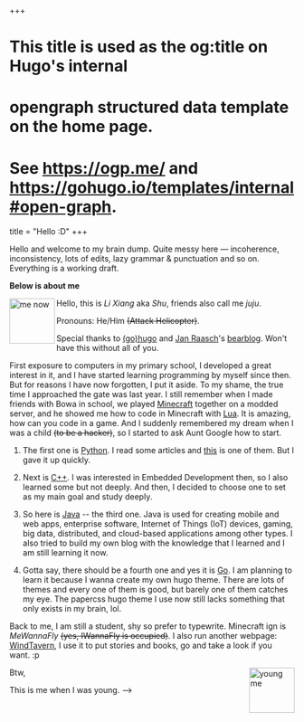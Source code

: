 +++
# This title is used as the og:title on Hugo's internal
# opengraph structured data template on the home page.
# See https://ogp.me/ and https://gohugo.io/templates/internal#open-graph.
title = "Hello :D"
+++

Hello and welcome to my brain dump. Quite messy here — incoherence, inconsistency, lots of edits, lazy grammar & punctuation and so on. Everything is a working draft.

**Below is about me**

Hello, this is *Li Xiang* aka *Shu*, friends also call me *juju*.<img class="data-zoomable" src="/images/bird.png" alt="me now" width="80" height="80" align="left"/>

Pronouns: He/Him ~~(Attack Helicopter)~~.

Special thanks to [(go)hugo](https://gohugo.io "The world's fastest framework for building websites") and [Jan Raasch](https://www.janraasch.com/)'s [bearblog](https://bearblog.dev/ "A privacy-first, no-nonsense, super-fast blogging platform"). Won't have this without all of you.

First exposure to computers in my primary school, I developed a great interest in it, and I have started learning programming by myself since then. But for reasons I have now forgotten, I put it aside. To my shame, the true time I approached the gate was last year. I still remember when I made friends with Bowa in school, we played [Minecraft](https://www.minecraft.net "Sandbox Survival, Adventure
Single-player + Multiplayer") together on a modded server, and he showed me how to code in Minecraft with [Lua](https://www.lua.org). It is amazing, how can you code in a game. And I suddenly remembered my dream when I was a child ~~(to be a hacker)~~, so I started
to ask Aunt Google how to start. 

1. The first one is [Python](https://www.python.org "Python is a programming language that lets you work quickly
and integrate systems more effectively."). I read some articles and [this](https://www.geeksforgeeks.org/reasons-why-you-should-learn-python "12 Reasons Why You Should Learn Python") is one of them. But I gave it up quickly.

2. Next is [C++](https://isocpp.org). I was interested in Embedded Development then, so I also learned some but not deeply. And then, I decided to choose one to set as my main goal and study deeply.

3. So here is [Java](https://www.java.com) -- the third one. Java is used for creating mobile and web apps, enterprise software, Internet of Things (IoT) devices, gaming, big data, distributed, and cloud-based applications among other types. I also tried to build my own blog with the knowledge that I learned and I am still learning it now.

4. Gotta say, there should be a fourth one and yes it is [Go](https://go.dev "Build simple, secure, scalable systems with Go"). I am planning to learn it because I wanna create my own hugo theme. There are lots of themes and every one of them is good, but barely one of them catches my eye. The papercss hugo theme I use now still lacks something that only exists in my brain, lol.

Back to me, I am still a student, shy so prefer to typewrite. Minecraft ign is *MeWannaFly* ~~(yes, IWannaFly is occupied)~~. I also run another webpage: [WindTavern](https://windtavern.com "A Tavern But Only Offer Milk."), I use it to put stories and books, go and take a look if you want. :p

Btw,<img src="/images/chick.png" alt="young me" width="80" height="80" align="right"/>

This is me when I was young. -->

